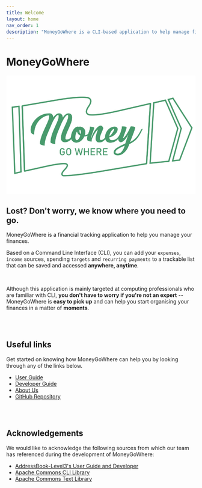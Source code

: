 ```yaml
---
title: Welcome
layout: home
nav_order: 1
description: "MoneyGoWhere is a CLI-based application to help manage finances."
---
```

# MoneyGoWhere

<p align="center"><img alt="icon" src="https://raw.githubusercontent.com/AY2223S1-CS2113T-W11-1/tp/master/docs/images/icon.png"></p>

## Lost? Don't worry, we know where you need to go.

MoneyGoWhere is a financial tracking application to help you manage your finances.

Based on a Command Line Interface (CLI), you can add your `expenses`, `income` sources, spending `targets` and `recurring payments` to a trackable list that can be saved and accessed **anywhere, anytime**.

<br>

Although this application is mainly targeted at computing professionals who are familiar with CLI, **you don't have to worry if you're not an expert** -- MoneyGoWhere is **easy to pick up** and can help you start organising your finances in a matter of **moments**.

<br>
<br>

## Useful links
Get started on knowing how MoneyGoWhere can help you by looking through any of the links below.
* [User Guide](docs/UserGuide.md)
* [Developer Guide](docs/DeveloperGuide.md)
* [About Us](docs/AboutUs.md)
* [GitHub Repository](https://github.com/AY2223S1-CS2113T-W11-1/tp)

<br>
<br>

## Acknowledgements

We would like to acknowledge the following sources from which our team has referenced during the development of MoneyGoWhere:
* [AddressBook-Level3's User Guide and Developer](https://se-education.org/addressbook-level3/)
* [Apache Commons CLI Library](https://commons.apache.org/proper/commons-cli/)
* [Apache Commons Text Library](https://commons.apache.org/proper/commons-text/)